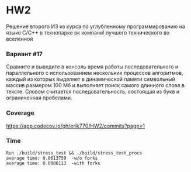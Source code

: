 # HW2
Решение второго ИЗ из курса по углубленному программированию на языке C/C++ в технопарке вк компани! лучшего технического во вселенной

### Вариант #17
Сравните и выведите в консоль время работы последовательного и параллельного с использованием нескольких процессов алгоритмов, каждый из которых выделяет в динамической памяти символьный массив размером 100 Мб и выполняет поиск самого длинного слова в тексте. Словом считается последовательность, состоящая из букв и ограниченная пробелами.

### Coverage
https://app.codecov.io/gh/erik770/HW2/commits?page=1

### Time
```
Run ./build/stress_test && ./build/stress_test_procs
average time: 0.0613759  -w/o forks
average time: 0.0006113  -with forks
```
